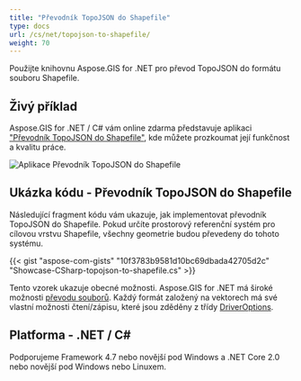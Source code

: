 ```yaml
---
title: "Převodník TopoJSON do Shapefile"
type: docs
url: /cs/net/topojson-to-shapefile/
weight: 70
---
```


Použijte knihovnu Aspose.GIS for .NET pro převod TopoJSON do formátu souboru Shapefile.

## **Živý příklad**

Aspose.GIS for .NET / C# vám online zdarma představuje aplikaci ["Převodník TopoJSON do Shapefile"](https://products.aspose.app/gis/conversion/topojson-to-shapefile), kde můžete prozkoumat její funkčnost a kvalitu práce.

![Aplikace Převodník TopoJSON do Shapefile](conversion.png)

## **Ukázka kódu - Převodník TopoJSON do Shapefile**

Následující fragment kódu vám ukazuje, jak implementovat převodník TopoJSON do Shapefile. Pokud určíte prostorový referenční systém pro cílovou vrstvu Shapefile, všechny geometrie budou převedeny do tohoto systému. 

{{< gist "aspose-com-gists" "10f3783b9581d10bc69dbada42705d2c" "Showcase-CSharp-topojson-to-shapefile.cs" >}}

Tento vzorek ukazuje obecné možnosti. Aspose.GIS for .NET má široké možnosti [převodu souborů](https://docs.aspose.com/gis/net/vector-layers/). Každý formát založený na vektorech má své vlastní možnosti čtení/zápisu, které jsou zděděny z třídy [DriverOptions](https://reference.aspose.com/gis/net/aspose.gis/driveroptions).

## **Platforma - .NET / C#**

Podporujeme Framework 4.7 nebo novější pod Windows a .NET Core 2.0 nebo novější pod Windows nebo Linuxem.
